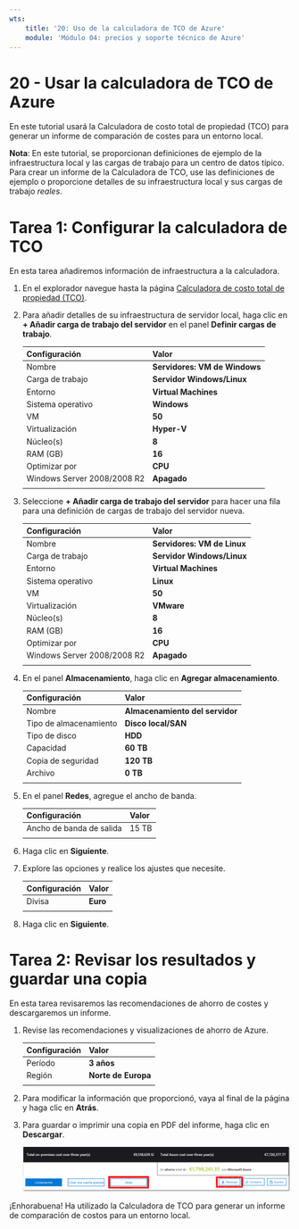 ```yaml
---
wts:
    title: '20: Uso de la calculadora de TCO de Azure'
    module: 'Módulo 04: precios y soporte técnico de Azure'
---
```

# 20 - Usar la calculadora de TCO de Azure


En este tutorial usará la Calculadora de costo total de propiedad (TCO) para generar un informe de comparación de costes para un entorno local.

**Nota**: En este tutorial, se proporcionan definiciones de ejemplo de la infraestructura local y las cargas de trabajo para un centro de datos típico. Para crear un informe de la Calculadora de TCO, use las definiciones de ejemplo o proporcione detalles de su infraestructura local y sus cargas de trabajo *reales*.

# Tarea 1: Configurar la calculadora de TCO

En esta tarea añadiremos información de infraestructura a la calculadora. 

1. En el explorador navegue hasta la página [Calculadora de costo total de propiedad (TCO)](https://azure.microsoft.com/es-es/pricing/tco/calculator/).

2. Para añadir detalles de su infraestructura de servidor local, haga clic en **+ Añadir carga de trabajo del servidor** en el panel **Definir cargas de trabajo**.

    | Configuración | Valor |
    | -- | -- |
    | Nombre | **Servidores: VM de Windows** |
    | Carga de trabajo | **Servidor Windows/Linux** |
    | Entorno | **Virtual Machines** |
    | Sistema operativo | **Windows** |  
    | VM | **50** |
    | Virtualización | **Hyper-V** |
    | Núcleo(s) | **8**|
    | RAM (GB) | **16** |
    | Optimizar por | **CPU** |
    | Windows Server 2008/2008 R2 | **Apagado** |
    | | |

3. Seleccione **+ Añadir carga de trabajo del servidor** para hacer una fila para una definición de cargas de trabajo del servidor nueva. 

    | Configuración | Valor |
    | -- | -- |
    | Nombre | **Servidores: VM de Linux** |
    | Carga de trabajo | **Servidor Windows/Linux** |
    | Entorno | **Virtual Machines** |
    | Sistema operativo | **Linux** |  
    | VM | **50** |
    | Virtualización | **VMware** |
    | Núcleo(s) | **8**|
    | RAM (GB) | **16** |
    | Optimizar por | **CPU** |
    | Windows Server 2008/2008 R2 | **Apagado** |
    | | |

4. En el panel **Almacenamiento**, haga clic en **Agregar almacenamiento**.

    | Configuración | Valor |
    | -- | -- |
    | Nombre | **Almacenamiento del servidor** |
    | Tipo de almacenamiento | **Disco local/SAN** |
    | Tipo de disco | **HDD** |
    | Capacidad | **60 TB** |  
    | Copia de seguridad | **120 TB** |
    | Archivo | **0 TB** |
    | | |

5. En el panel **Redes**, agregue el ancho de banda. 

    | Configuración | Valor |
    | -- | -- |
    | Ancho de banda de salida | 15 TB|
    | | |

6. Haga clic en **Siguiente**.

7. Explore las opciones y realice los ajustes que necesite. 

    | Configuración | Valor |
    | -- | -- |
    | Divisa | **Euro** |
    | | |

8. Haga clic en **Siguiente**.

# Tarea 2: Revisar los resultados y guardar una copia

En esta tarea revisaremos las recomendaciones de ahorro de costes y descargaremos un informe. 

1. Revise las recomendaciones y visualizaciones de ahorro de Azure.

    | Configuración | Valor |
    | -- | -- |
    | Período| **3 años** |
    | Región | **Norte de Europa** |
    | | |


2. Para modificar la información que proporcionó, vaya al final de la página y haga clic en **Atrás**. 

3. Para guardar o imprimir una copia en PDF del informe, haga clic en **Descargar**.

    ![Captura de pantalla del panel de informes de la calculadora de TCO en Azure. Los campos de entrada resaltados y completados indican cómo establecer el período de la calculadora de TCO en tres años y la región en el Norte de Europa. Un gráfico muestra el costo de la infraestructura local y las cargas de trabajo compensadas frente al costo reducido de usar Azure.](../images/2001.png)

¡Enhorabuena! Ha utilizado la Calculadora de TCO para generar un informe de comparación de costos para un entorno local.
